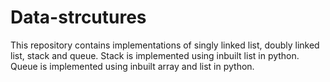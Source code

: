 # Data-strcutures
This repository contains implementations of singly linked list, doubly linked list, stack and queue.
Stack is implemented using inbuilt list in python.
Queue is implemented using inbuilt array and list in python.
